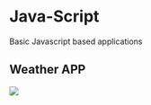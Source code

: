 # Java-Script
Basic Javascript based  applications


## Weather APP

<img src="./WeatherApi/weatherApp.gif"/>

